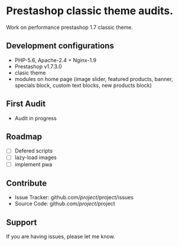 Prestashop classic theme audits.
========

Work on performance prestashop 1.7 classic theme.

Development configurations
--------
- PHP-5.6, Apache-2.4 + Nginx-1.9
- Prestashop v1.7.3.0
- clasic theme
- modules on home page (image slider, featured products, banner, specials block, custom text blocks, new products block)

First Audit
--------
- Audit in progress
  
  
  
Roadmap
----------
- [ ] Defered scripts
- [ ] lazy-load images
- [ ] implement pwa

Contribute
----------

- Issue Tracker: github.com/$project/$project/issues
- Source Code: github.com/$project/$project

Support
-------

If you are having issues, please let me know.
